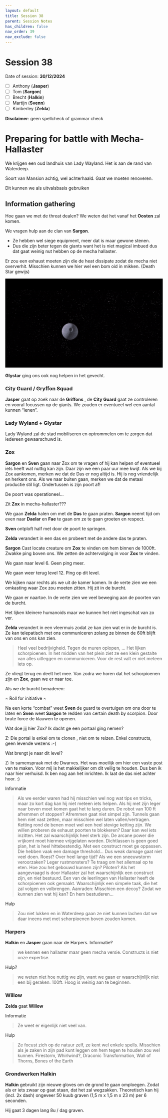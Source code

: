 ```yaml
---
layout: default
title: Session 38
parent: Session Notes
has_children: false
nav_order: 39
nav_exclude: false
---
```

# Session 38
Date of session: **30/12/2024**

- [ ] Anthony (**Jasper**)
- [ ] Tom (**Sargon**)
- [ ] Brecht (**Halkin**)
- [ ] Martijn (**Svenn**)
- [ ] Kimberley (**Zelda**)

**Disclaimer**: geen spellcheck of grammar check
# Preparing for battle with Mecha-Hallaster

We krijgen een oud landhuis van Lady Wayland.
Het is aan de rand van Waterdeep.

Soort van Mansion achtig, wel achterhaald. Gaat we moeten renoveren.

Dit kunnen we als uitvalsbasis gebruiken

## Information gathering

Hoe gaan we met de threat dealen?
We weten dat het vanaf het **Oosten** zal komen.

We vragen hulp aan de clan van **Sargon**.
- Ze hebben wel siege equipment, meer dat is maar gewone stenen. 
- Dus die zijn beter tegen de giants want het is niet magical imbued dus dat gaat weinig nut hebben op de mecha hallaster.

Er zou een exhaust moeten zijn die de heat dissipate zodat de mecha niet oververhit. 
Misschien kunnen we hier wel een bom oid in mikken.
(Death Star gewijs)

![boom](img/38_boom.gif)

**Glystar** ging ons ook nog helpen in het gevecht.

### City Guard / Gryffon Squad

**Jasper**  gaat op zoek naar de **Griffons** , de **City Guard** gaat ze controleren en vooral focussen op de giants. We zouden er eventueel wel een aantal kunnen “lenen”.

### Lady Wyland + Glystar

Lady Wyland zal de stad mobiliseren en optrommelen om te zorgen dat iedereen gewaarschuwd is. 

### Zox

**Sargon** en **Sven** gaan naar Zox om te vragen of hij kan helpen of eventueel iets heeft wat nuttig kan zijn. Daar zijn we een paar uur mee kwijt. Als we bij Zox aankomen, merken we dat de Das er nog altijd is. Hij is nog vriendelijk en herkent ons. Als we naar buiten gaan, merken we dat de metaal productie stil ligt. Ondertussen is zijn poort af!

De poort was operationeel… 

Zit **Zox** in mecha-hallaster???

We gaan **Zelda** halen om met de **Das** te gaan praten.
**Sargon** neemt tijd om even naar **Daelar** en **Fae** te gaan om ze te gaan groeten en respect.

**Sven** ontploft half met door de poort te springen.

**Zelda** verandert in een das en probeert met de andere das te praten.

**Sargon** Cast locate creature om **Zox** te vinden om hem binnen de 1000ft. 
Zwakke ping boven ons.
We zetten de achtervolging in voor **Zox** te vinden.

We gaan naar level 6.
Geen ping meer.

We gaan weer terug level 12. 
Ping op dit level.

We kijken naar rechts als we uit de kamer komen.
In de verte zien we een omkasting waar Zox zou moeten zitten.
Hij zit in de burcht.

We gaan er naartoe. 
In de verte zien we veel beweging aan de poorten van de burcht.

Het lijken kleinere humanoids maar we kunnen het niet ingeschat van zo ver.

**Zelda** verandert in een vleermuis zodat ze kan zien wat er in de burcht is.
Ze kan telepatisch met ons communiceren zolang ze binnen de 60ft blijft van ons en ons kan zien.

> Heel veel bedrijvigheid. Tegen de muren oplopen, … Het lijken schorpioenen.
> In het midden van het plein ziet ze een klein gestalte van alles uitleggen en communiceren.
> Voor de rest valt er niet meteen iets op.

Ze vliegt terug en deelt het mee.
Van zodra we horen dat het schorpioenen zijn en **Zox**, gaan we er naar toe.

Als we de burcht benaderen:

~ Roll for initiative ~

Na een korte “combat” weet **Sven** de guard te overtuigen om ons door te laten en **Sven** weet **Sargon** te redden van certain death by scorpion. Door brute force de klauwen te openen.

Wat doe jij hier Zox? Ik dacht ge een portaal ging nemen?

Z: Die portal is enkel om te clonen , niet om te reizen. Enkel constructs, geen levende wezens :-(

Wat brengt je naar dit level?

Z: In samenspraak met de Dwarves. Het was moeilijk om hier een vaste post van te maken. Voor mij is het makkelijker om dit veilig te houden. Dus ben ik naar hier verhuisd. Ik ben nog aan het inrichten. Ik laat de das niet achter hoor. :)

Informatie

> Als we eerder waren had hij misschien wel nog wat tips en tricks, maar zo kort dag kan hij niet meteen iets helpen. Als hij met zijn leger naar boven moet komen gaat het te lang duren.
> De robot van 100 ft afremmen of stoppen? Afremmen gaat niet simpel zijn. 
> Tunnels gaan hem niet vast zetten, maar misschien wel laten vallen/vertragen.
> Ketting rond de benen moet wel een heel stevige ketting zijn.
> We willen proberen de exhaust poorten te blokkeren? Daar kan wel iets inzitten. Het zal waarschijnlijk heel sterk zijn. De arcane power die vrijkomt moet hiermee vrijgelaten worden. Dichtlassen is geen goed plan, het is heel hittebestendig.
> Met een construct moet ge oppassen. Die hebben vaak een damage threshold… Dus weak damage gaat niet veel doen.
> Roest? Over heel lange tijd? Als we een sneeuwstorm veroorzaken? Leger rustmonsters? Te traag om het allemaal op te eten.
> Hoe zou het gebouwd kunnen zijn? Piloten? Als het aangevraagd is door Hallaster zal het waarschijnlijk een construct zijn, en niet bestuurd. Een van de leerlingen van Hallaster heeft de schorpioenen ook gemaakt. Waarschijnlijk een simpele taak, die het zal volgen en volbrengen.
> Aanraden: Misschien een decoy? Zodat we kunnen zien wat hij kan? En hem bestuderen…

Hulp

> Zou niet lukken en in Waterdeep gaan ze niet kunnen lachen dat we daar ineens met met schorpioenen boven zouden komen.
### Harpers

**Halkin** en **Jasper** gaan naar de Harpers.
Informatie?

> we kennen een hallaster maar geen mecha versie. Constructs is niet onze expertise.

Hulp?

> we weten niet hoe nuttig we zijn, want we gaan er waarschijnlijk niet een bij geraken. 100ft. Hoog is weinig aan te beginnen.

### Willow

**Zelda** gaat **Willow** 

Informatie

> Ze weet er eigenlijk niet veel van.

Hulp

> Ze focust zich op de natuur zelf, ze kent wel enkele spells. Misschien als je zaken in zijn pad kunt leggen om hem tegen te houden zou wel kunnen. Firestorm, Whirlwind?, Draconic Transformation, Wall of Thorns, Bones of the Earth

### Grondwerken Halkin

**Halkin** gebruikt zijn nieuwe gloves om de grond te gaan omploegen. Zodat als er iets zwaar op gaat staan, dat het zal wegzakken.
Theoretisch kan hij (incl. 2x dash) ongeveer 50 kuub graven (1,5 m x 1,5 m x 23 m) per 6 seconden.

Hij gaat 3 dagen lang 8u / dag graven.
